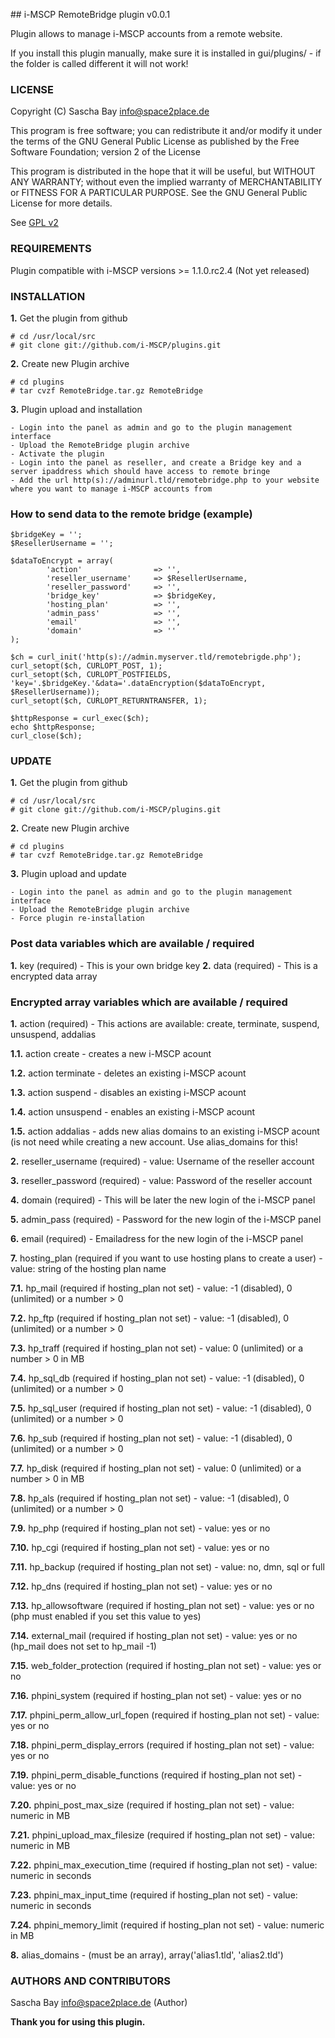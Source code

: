 ## i-MSCP RemoteBridge plugin v0.0.1

Plugin allows to manage i-MSCP accounts from a remote website.

If you install this plugin manually, make sure it is installed in
gui/plugins/ - if the folder is called different it will not work!

### LICENSE

Copyright (C) Sascha Bay <info@space2place.de>

This program is free software; you can redistribute it and/or modify
it under the terms of the GNU General Public License as published by
the Free Software Foundation; version 2 of the License

This program is distributed in the hope that it will be useful,
but WITHOUT ANY WARRANTY; without even the implied warranty of
MERCHANTABILITY or FITNESS FOR A PARTICULAR PURPOSE.  See the
GNU General Public License for more details.

See [GPL v2](http://www.gnu.org/licenses/gpl-2.0.html "GPL v2")

### REQUIREMENTS

Plugin compatible with i-MSCP versions >= 1.1.0.rc2.4 (Not yet released)

### INSTALLATION

**1.** Get the plugin from github

	# cd /usr/local/src
	# git clone git://github.com/i-MSCP/plugins.git

**2.** Create new Plugin archive

	# cd plugins
	# tar cvzf RemoteBridge.tar.gz RemoteBridge

**3.** Plugin upload and installation

	- Login into the panel as admin and go to the plugin management interface
	- Upload the RemoteBridge plugin archive
	- Activate the plugin
	- Login into the panel as reseller, and create a Bridge key and a server ipaddress which should have access to remote bringe
	- Add the url http(s)://adminurl.tld/remotebridge.php to your website where you want to manage i-MSCP accounts from
	
### How to send data to the remote bridge (example)
	$bridgeKey = '';
	$ResellerUsername = '';

	$dataToEncrypt = array(
			'action'                => '',
			'reseller_username'     => $ResellerUsername,
			'reseller_password'     => '',
			'bridge_key'            => $bridgeKey,
			'hosting_plan'			=> '',
			'admin_pass'            => '',
			'email'                 => '',
			'domain'                => ''
	);

	$ch = curl_init('http(s)://admin.myserver.tld/remotebrigde.php');
	curl_setopt($ch, CURLOPT_POST, 1);
	curl_setopt($ch, CURLOPT_POSTFIELDS, 'key='.$bridgeKey.'&data='.dataEncryption($dataToEncrypt, $ResellerUsername));
	curl_setopt($ch, CURLOPT_RETURNTRANSFER, 1);

	$httpResponse = curl_exec($ch);
	echo $httpResponse;
	curl_close($ch);

### UPDATE

**1.** Get the plugin from github

	# cd /usr/local/src
	# git clone git://github.com/i-MSCP/plugins.git

**2.** Create new Plugin archive

	# cd plugins
	# tar cvzf RemoteBridge.tar.gz RemoteBridge

**3.** Plugin upload and update

	- Login into the panel as admin and go to the plugin management interface
	- Upload the RemoteBridge plugin archive
	- Force plugin re-installation

### Post data variables which are available / required
**1.** key (required)
	- This is your own bridge key
**2.** data (required)
	- This is a encrypted data array
	
### Encrypted array variables which are available / required
**1.** action (required)
	- This actions are available: create, terminate, suspend, unsuspend, addalias

**1.1.** action create
	- creates a new i-MSCP acount

**1.2.** action terminate
	- deletes an existing i-MSCP acount

**1.3.** action suspend
	- disables an existing i-MSCP acount

**1.4.** action unsuspend
	- enables an existing i-MSCP acount

**1.5.** action addalias
	- adds new alias domains to an existing i-MSCP acount (is not need while creating a new account. Use alias_domains for this! 

**2.** reseller_username (required)
	- value: Username of the reseller account

**3.** reseller_password (required)
	- value: Password of the reseller account
	
**4.** domain (required)
	- This will be later the new login of the i-MSCP panel

**5.** admin_pass (required)
	- Password for the new login of the i-MSCP panel

**6.** email (required)
	- Emailadress for the new login of the i-MSCP panel

**7.** hosting_plan (required if you want to use hosting plans to create a user)
	- value: string of the hosting plan name

**7.1.** hp_mail (required if hosting_plan not set)
	- value: -1 (disabled), 0 (unlimited) or a number > 0
	
**7.2.** hp_ftp (required if hosting_plan not set)
	- value: -1 (disabled), 0 (unlimited) or a number > 0

**7.3.** hp_traff (required if hosting_plan not set)
	- value: 0 (unlimited) or a number > 0 in MB

**7.4.** hp_sql_db (required if hosting_plan not set)
	- value: -1 (disabled), 0 (unlimited) or a number > 0

**7.5.** hp_sql_user (required if hosting_plan not set)
	- value: -1 (disabled), 0 (unlimited) or a number > 0

**7.6.** hp_sub (required if hosting_plan not set)
	- value: -1 (disabled), 0 (unlimited) or a number > 0

**7.7.** hp_disk (required if hosting_plan not set)
	- value: 0 (unlimited) or a number > 0 in MB

**7.8.** hp_als (required if hosting_plan not set)
	- value: -1 (disabled), 0 (unlimited) or a number > 0

**7.9.** hp_php (required if hosting_plan not set)
	- value: yes or no

**7.10.** hp_cgi (required if hosting_plan not set)
	- value: yes or no

**7.11.** hp_backup (required if hosting_plan not set)
	- value: no, dmn, sql or full

**7.12.** hp_dns (required if hosting_plan not set)
	- value: yes or no

**7.13.** hp_allowsoftware (required if hosting_plan not set)
	- value: yes or no (php must enabled if you set this value to yes)
	
**7.14.** external_mail (required if hosting_plan not set)
	- value: yes or no (hp_mail does not set to hp_mail -1)

**7.15.** web_folder_protection (required if hosting_plan not set)
	- value: yes or no

**7.16.** phpini_system (required if hosting_plan not set)
	- value: yes or no

**7.17.** phpini_perm_allow_url_fopen (required if hosting_plan not set)
	- value: yes or no

**7.18.** phpini_perm_display_errors (required if hosting_plan not set)
	- value: yes or no

**7.19.** phpini_perm_disable_functions (required if hosting_plan not set)
	- value: yes or no

**7.20.** phpini_post_max_size (required if hosting_plan not set)
	- value: numeric in MB
	
**7.21.** phpini_upload_max_filesize (required if hosting_plan not set)
	- value: numeric in MB

**7.22.** phpini_max_execution_time (required if hosting_plan not set)
	- value: numeric in seconds

**7.23.** phpini_max_input_time (required if hosting_plan not set)
	- value: numeric in seconds

**7.24.** phpini_memory_limit (required if hosting_plan not set)
	- value: numeric in MB

**8.** alias_domains
	- (must be an array), array('alias1.tld', 'alias2.tld')


### AUTHORS AND CONTRIBUTORS

Sascha Bay <info@space2place.de> (Author)

**Thank you for using this plugin.**

